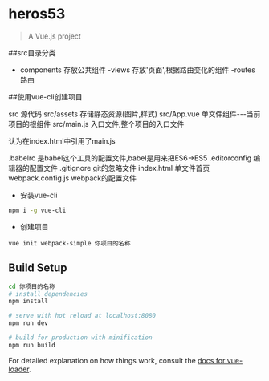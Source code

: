 # heros53

> A Vue.js project

##src目录分类
- components 存放公共组件
-views  存放'页面',根据路由变化的组件
-routes 路由

##使用vue-cli创建项目

src 源代码
src/assets 存储静态资源(图片,样式)
src/App.vue 单文件组件---当前项目的根组件
src/main.js  入口文件,整个项目的入口文件 

认为在index.html中引用了main.js

.babelrc  是babel这个工具的配置文件,babel是用来把ES6->ES5
.editorconfig  编辑器的配置文件
.gitignore  git的忽略文件
index.html  单文件首页
webpack.config.js webpack的配置文件

- 安装vue-cli
 
```bash
npm i -g vue-cli
```

- 创建项目

```bush
vue init webpack-simple 你项目的名称
```


## Build Setup

``` bash
cd 你项目的名称
# install dependencies
npm install

# serve with hot reload at localhost:8080
npm run dev

# build for production with minification
npm run build
```

For detailed explanation on how things work, consult the [docs for vue-loader](http://vuejs.github.io/vue-loader).
